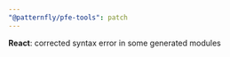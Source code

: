 ```yaml
---
"@patternfly/pfe-tools": patch
---
```


**React**: corrected syntax error in some generated modules

